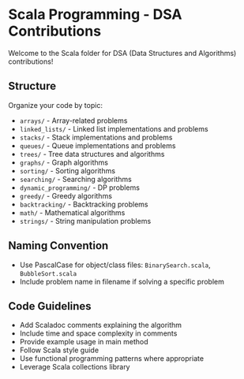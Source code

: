 # Scala Programming - DSA Contributions

Welcome to the Scala folder for DSA (Data Structures and Algorithms) contributions!

## Structure

Organize your code by topic:
- `arrays/` - Array-related problems
- `linked_lists/` - Linked list implementations and problems
- `stacks/` - Stack implementations and problems
- `queues/` - Queue implementations and problems
- `trees/` - Tree data structures and algorithms
- `graphs/` - Graph algorithms
- `sorting/` - Sorting algorithms
- `searching/` - Searching algorithms
- `dynamic_programming/` - DP problems
- `greedy/` - Greedy algorithms
- `backtracking/` - Backtracking problems
- `math/` - Mathematical algorithms
- `strings/` - String manipulation problems

## Naming Convention

- Use PascalCase for object/class files: `BinarySearch.scala`, `BubbleSort.scala`
- Include problem name in filename if solving a specific problem

## Code Guidelines

- Add Scaladoc comments explaining the algorithm
- Include time and space complexity in comments
- Provide example usage in main method
- Follow Scala style guide
- Use functional programming patterns where appropriate
- Leverage Scala collections library
